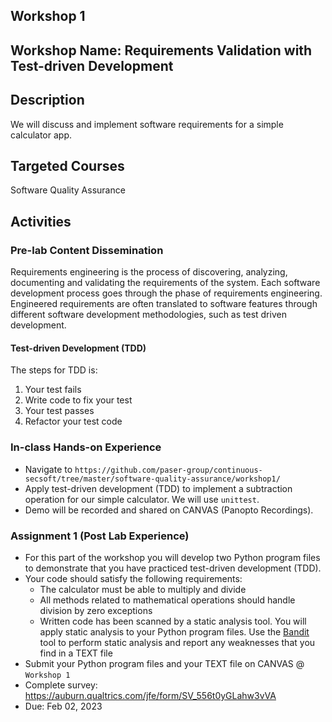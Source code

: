 ## Workshop 1

## Workshop Name: Requirements Validation with Test-driven Development 

## Description 

We will discuss and implement software requirements for a simple calculator app. 

## Targeted Courses 

Software Quality Assurance 

## Activities 

### Pre-lab Content Dissemination 

Requirements engineering is the process of discovering, analyzing, documenting and validating the requirements of the system. Each software development process goes through the phase of requirements engineering. Engineered requirements are often translated to software features through different software development methodologies, such as test driven development.    


#### Test-driven Development (TDD)

The steps for TDD is:

1. Your test fails 
2. Write code to fix your test 
3. Your test passes 
4. Refactor your test code 


### In-class Hands-on Experience 

- Navigate to `https://github.com/paser-group/continuous-secsoft/tree/master/software-quality-assurance/workshop1/`
- Apply test-driven development (TDD) to implement a subtraction operation for our simple calculator. We will use `unittest`. 
- Demo will be recorded and shared on CANVAS (Panopto Recordings). 



### Assignment 1 (Post Lab Experience) 

- For this part of the workshop you will develop two Python program files to demonstrate that you have practiced test-driven development (TDD). 
- Your code should satisfy the following requirements:
  - The calculator must be able to multiply and divide
  - All methods related to mathematical operations should handle division by zero exceptions
  - Written code has been scanned by a static analysis tool. You will apply static analysis to your Python program files. Use the [Bandit](https://bandit.readthedocs.io/en/latest/) tool to perform static analysis and report any weaknesses that you find in a TEXT file
- Submit your Python program files and  your TEXT file on CANVAS @ `Workshop 1` 
- Complete survey: https://auburn.qualtrics.com/jfe/form/SV_556t0yGLahw3vVA
- Due: Feb 02, 2023 